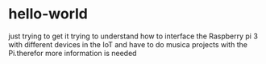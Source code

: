 # hello-world
just trying to get it
trying to understand how to interface the Raspberry pi 3 with different devices in the IoT and have to do musica projects with the Pi.therefor more information is needed
